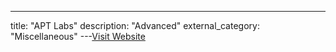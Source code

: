 ---
title: "APT Labs"
description: "Advanced"
external_category: "Miscellaneous"
---[Visit Website](https://app.hackthebox.com/prolabs/overview/aptlabs)

